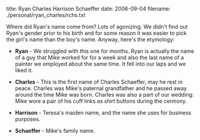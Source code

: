 title: Ryan Charles Harrison Schaeffer
date: 2006-09-04
filename: ./personal/ryan_charles/rchs.txt

Where did Ryan's name come from? Lots of agonizing.  We didn't find
out Ryan's gender prior to his birth and for some reason it was easier
to pick the girl's name than the boy's name.  Anyway, here's the
etymology:

* <b>Ryan</b> -  We struggled with this one for months.  Ryan is 
  actually the name of a guy that Mike worked for for a week and
  also the last name of a painter we employed about the same time. It
  fell into our laps and we liked it.

* <b>Charles</b> - This is the first name of Charles Schaeffer, may he
  rest in peace.  Charles was Mike's paternal grandfather and he
  passed away around the time Mike was born. Charles was also a part of
  our wedding: Mike wore a pair of his cuff links as shirt buttons during
  the cermony.

* <b>Harrison</b> - Teresa's maiden name, and the name she uses for business purposes.

* <b>Schaeffer</b> - Mike's family name.


